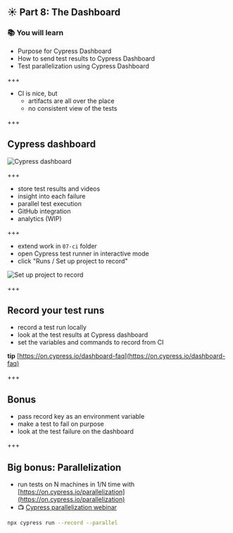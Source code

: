 ## ☀️ Part 8: The Dashboard

### 📚 You will learn

- Purpose for Cypress Dashboard
- How to send test results to Cypress Dashboard
- Test parallelization using Cypress Dashboard

+++

- CI is nice, but
  - artifacts are all over the place
  - no consistent view of the tests

+++

## Cypress dashboard

![Cypress dashboard](/slides/08-dashboard/img/dashboard-runs.png)

+++

- store test results and videos
- insight into each failure
- parallel test execution
- GitHub integration
- analytics (WIP)

+++

- extend work in `07-ci` folder
- open Cypress test runner in interactive mode
- click "Runs / Set up project to record"

![Set up project to record](/slides/08-dashboard/img/set-up-project-to-record.png)

+++

## Record your test runs

- record a test run locally
- look at the test results at Cypress dashboard
- set the variables and commands to record from CI

**tip** [https://on.cypress.io/dashboard-faq](https://on.cypress.io/dashboard-faq)

+++

## Bonus

- pass record key as an environment variable
- make a test to fail on purpose
- look at the test failure on the dashboard

+++

## Big bonus: Parallelization

- run tests on N machines in 1/N time with [https://on.cypress.io/parallelization](https://on.cypress.io/parallelization)
- 📺 [Cypress parallelization webinar](https://youtu.be/FfqD1ExUGlw)

```sh
npx cypress run --record --parallel
```
